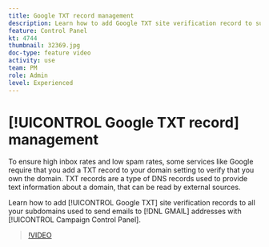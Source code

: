 ```yaml
---
title: Google TXT record management
description: Learn how to add Google TXT site verification record to subdomains used to send emails to GMAIL addresses through the Campaign Control Panel.
feature: Control Panel
kt: 4744
thumbnail: 32369.jpg
doc-type: feature video
activity: use
team: PM
role: Admin
level: Experienced
---
```

# [!UICONTROL Google TXT record] management

To ensure high inbox rates and low spam rates, some services like Google require that you add a TXT record to your domain setting to verify that you own the domain. TXT records are a type of DNS records used to provide text information about a domain, that can be read by external sources.

Learn how to add [!UICONTROL Google TXT] site verification records to all your subdomains used to send emails to [!DNL GMAIL] addresses with [!UICONTROL Campaign Control Panel].

>[!VIDEO](https://video.tv.adobe.com/v/32369?quality=12)
